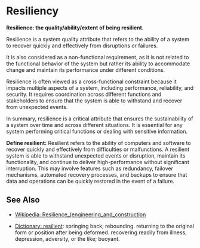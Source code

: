 # Resiliency

**Resilience: the quality/ability/extent of being resilient.**

<span data-chatgpt-prompt="explain resilience (system quality attribute, cross-functional constraint, non-functional requirement)">

Resilience is a system quality attribute that refers to the ability of a system to recover quickly and effectively from disruptions or failures.

It is also considered as a non-functional requirement, as it is not related to the functional behavior of the system but rather its ability to accommodate change and maintain its performance under different conditions.

Resilience is often viewed as a cross-functional constraint because it impacts multiple aspects of a system, including performance, reliability, and security. It requires coordination across different functions and stakeholders to ensure that the system is able to withstand and recover from unexpected events.

In summary, resilience is a critical attribute that ensures the sustainability of a system over time and across different situations. It is essential for any system performing critical functions or dealing with sensitive information.

</span>

**Define resilient:** <span data-chatgpt-prompt="define resilient (computers and software)">Resilient refers to the ability of computers and software to recover quickly and effectively from difficulties or malfunctions. A resilient system is able to withstand unexpected events or disruption, maintain its functionality, and continue to deliver high-performance without significant interruption. This may involve features such as redundancy, failover mechanisms, automated recovery processes, and backups to ensure that data and operations can be quickly restored in the event of a failure.</span>

## See Also

* [Wikipedia: Resilience_(engineering_and_construction](https://wikipedia.org/wiki/Resilience_(engineering_and_construction))

* [Dictionary: resilient](https://www.dictionary.com/browse/resilient): springing back; rebounding. returning to the original form or position after being deformed. recovering readily from illness, depression, adversity, or the like; buoyant.

